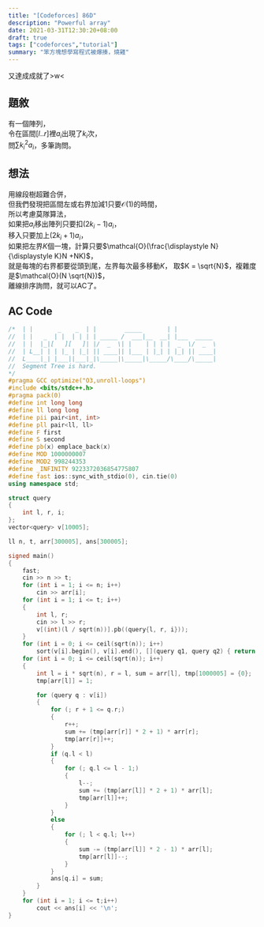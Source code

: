 ```yaml
---
title: "[Codeforces] 86D"
description: "Powerful array"
date: 2021-03-31T12:30:20+08:00
draft: true
tags: ["codeforces","tutorial"]
summary: "笨方塊想學寫程式被爆揍，燒雞"
---
```


又達成成就了>w<

## 題敘
有一個陣列，  
令在區間$[l..r]$裡$a_i$出現了$k_i$次，  
問$\sum k_i^2a_i$，多筆詢問。

## 想法
用線段樹超難合併，  
但我們發現把區間左或右界加減$1$只要$\mathcal{O}(1)$的時間，  
所以考慮莫隊算法，  
如果把$a_i$移出陣列只要扣$(2k_i - 1)a_i$，  
移入只要加上$(2 k_i + 1)a_i$，  
如果把左界$K$個一塊，計算只要$\mathcal{O}(\frac{\displaystyle N}{\displaystyle K}N +NK)$，  
就是每塊的右界都要從頭到尾，左界每次最多移動$K$，
取$K = \sqrt{N}$，複雜度是$\mathcal{O}(N \sqrt{N})$，  
離線排序詢問，就可以AC了。  

## AC Code
```cpp
/*  | |       _    _  | |        _____       | |
//  | |   _  | |  | | | | _____ /  ___|__  __| |___  _____
//  | |  |_|[   ][   ]| |/  _  \| |    | | | |  _  \/  _  \  
//  | L__| | | |_ | |_| || ____|| |___ | |_| | |_| || ____|
//  L____|_| |___||___|_|\_____|\_____|\_____/\____/\_____|
//  Segment Tree is hard.
*/  
#pragma GCC optimize("O3,unroll-loops")
#include <bits/stdc++.h>
#pragma pack(0)
#define int long long
#define ll long long
#define pii pair<int, int>
#define pll pair<ll, ll>
#define F first
#define S second
#define pb(x) emplace_back(x)
#define MOD 1000000007
#define MOD2 998244353
#define _INFINITY 9223372036854775807
#define fast ios::sync_with_stdio(0), cin.tie(0)
using namespace std;

struct query
{
    int l, r, i;
};
vector<query> v[10005];

ll n, t, arr[300005], ans[300005];

signed main()
{
    fast;
    cin >> n >> t;
    for (int i = 1; i <= n; i++)
        cin >> arr[i];
    for (int i = 1; i <= t; i++)
    {
        int l, r;
        cin >> l >> r;
        v[(int)(l / sqrt(n))].pb((query{l, r, i}));
    }
    for (int i = 0; i <= ceil(sqrt(n)); i++)
        sort(v[i].begin(), v[i].end(), [](query q1, query q2) { return q1.r < q2.r; });
    for (int i = 0; i <= ceil(sqrt(n)); i++)
    {
        int l = i * sqrt(n), r = l, sum = arr[l], tmp[1000005] = {0};
        tmp[arr[l]] = 1;

        for (query q : v[i])
        {
            for (; r + 1 <= q.r;)
            {
                r++;
                sum += (tmp[arr[r]] * 2 + 1) * arr[r];
                tmp[arr[r]]++;
            }
            if (q.l < l)
            {
                for (; q.l <= l - 1;)
                {
                    l--;
                    sum += (tmp[arr[l]] * 2 + 1) * arr[l];
                    tmp[arr[l]]++;
                }
            }
            else
            {
                for (; l < q.l; l++)
                {
                    sum -= (tmp[arr[l]] * 2 - 1) * arr[l];
                    tmp[arr[l]]--;
                }
            }
            ans[q.i] = sum;
        }
    }
    for (int i = 1; i <= t;i++)
        cout << ans[i] << '\n';
}
```

